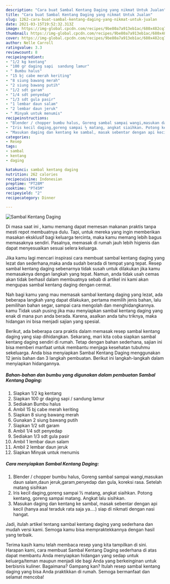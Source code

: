 ```yaml
---
description: "Cara buat Sambal Kentang Daging yang nikmat Untuk Jualan"
title: "Cara buat Sambal Kentang Daging yang nikmat Untuk Jualan"
slug: 1262-cara-buat-sambal-kentang-daging-yang-nikmat-untuk-jualan
date: 2021-03-15T19:52:32.313Z
image: https://img-global.cpcdn.com/recipes/9be80a7a913eb1ac/680x482cq70/sambal-kentang-daging-foto-resep-utama.jpg
thumbnail: https://img-global.cpcdn.com/recipes/9be80a7a913eb1ac/680x482cq70/sambal-kentang-daging-foto-resep-utama.jpg
cover: https://img-global.cpcdn.com/recipes/9be80a7a913eb1ac/680x482cq70/sambal-kentang-daging-foto-resep-utama.jpg
author: Nelle Carroll
ratingvalue: 3.3
reviewcount: 8
recipeingredient:
- "1/2 kg kentang"
- "100 gr daging sapi  sandung lamur"
- " Bumbu halus"
- "15 bj cabe merah keriting"
- "8 siung bawang merah"
- "2 siung bawang putih"
- "1/2 sdt garam"
- "1/4 sdt penyedap"
- "1/3 sdt gula pasir"
- "1 lembar daun salam"
- "2 lembar daun jeruk"
- " Minyak untuk menumis"
recipeinstructions:
- "Blender / chopper bumbu halus, Goreng sambal sampai wangi,masukan daun salam,daun jeruk,garam,penyedap dan gula, koreksi rasa. Setelah matang sisihkan"
- "Iris kecil daging,goreng sampai ½ matang, angkat siaihkan. Potong kentang, goreng sampai matang. Angkat lalu sisihkan."
- "Masukan daging dan kentang ke sambal, masak sebentar dengan api kecil (hanya asal teraduk rata saja ya....) siap di nikmati dengan nasi hangat."
categories:
- Resep
tags:
- sambal
- kentang
- daging

katakunci: sambal kentang daging 
nutrition: 262 calories
recipecuisine: Indonesian
preptime: "PT28M"
cooktime: "PT45M"
recipeyield: "2"
recipecategory: Dinner

---
```



![Sambal Kentang Daging](https://img-global.cpcdn.com/recipes/9be80a7a913eb1ac/680x482cq70/sambal-kentang-daging-foto-resep-utama.jpg)

Di masa  saat ini , kamu memang dapat memesan makanan praktis tanpa mesti repot membuatnya dulu. Tapi, untuk mereka yang ingin memberikan masakan eksklusif bagi keluarga tercinta, maka kamu memang lebih bagus memasaknya sendiri. Pasalnya, memasak di rumah jauh lebih higienis dan dapat menyesuaikan sesuai selera keluarga.

Jika kamu lagi mencari inspirasi cara membuat sambal kentang daging yang lezat dan sederhana,maka anda sudah berada di tempat yang tepat. Resep sambal kentang daging  sebenarnya tidak susah untuk dilakukan jika kamu memasaknya dengan langkah yang tepat. Namun, anda tidak usah cemas akan tidak berhasil dalam membuatnya 
sebab di artikel ini kami akan mengupas sambal kentang daging dengan cermat.  



Nah bagi kamu yang mau memasak sambal kentang daging yang lezat, ada beberapa langkah yang dapat dilakukan, pertama memilih jenis bahan, lalu pemilihan bahan segar, sampai cara mengolah dan menghidangkannya. kamu Tidak usah pusing jika mau menyiapkan sambal kentang daging yang enak di mana pun anda berada. Karena, asalkan anda  tahu triknya, maka hidangan ini bisa menjadi sajian yang spesial.

Berikut, ada beberapa cara praktis  dalam memasak resep sambal kentang daging yang siap dihidangkan. Sekarang, mari kita coba siapkan sambal kentang daging sendiri di rumah. Tetap dengan bahan sederhana, sajian ini bisa memberi manfaat untuk membantu menjaga kesehatan tubuhmu sekeluarga. Anda bisa menyiapkan Sambal Kentang Daging menggunakan 12 jenis bahan dan 3 langkah pembuatan. Berikut ini langkah-langkah dalam menyiapkan hidangannya.

<!--inarticleads1-->

##### Bahan-bahan dan bumbu yang digunakan dalam pembuatan Sambal Kentang Daging:

1. Siapkan 1/2 kg kentang
1. Siapkan 100 gr daging sapi / sandung lamur
1. Sediakan  Bumbu halus
1. Ambil 15 bj cabe merah keriting
1. Siapkan 8 siung bawang merah
1. Gunakan 2 siung bawang putih
1. Siapkan 1/2 sdt garam
1. Ambil 1/4 sdt penyedap
1. Sediakan 1/3 sdt gula pasir
1. Ambil 1 lembar daun salam
1. Ambil 2 lembar daun jeruk
1. Siapkan  Minyak untuk menumis




<!--inarticleads2-->

##### Cara menyiapkan Sambal Kentang Daging:

1. Blender / chopper bumbu halus, Goreng sambal sampai wangi,masukan daun salam,daun jeruk,garam,penyedap dan gula, koreksi rasa. Setelah matang sisihkan
1. Iris kecil daging,goreng sampai ½ matang, angkat siaihkan. Potong kentang, goreng sampai matang. Angkat lalu sisihkan.
1. Masukan daging dan kentang ke sambal, masak sebentar dengan api kecil (hanya asal teraduk rata saja ya....) siap di nikmati dengan nasi hangat.




Jadi, itulah artikel tentang  sambal kentang daging  yang sederhana dan mudah versi kami. Semoga kamu bisa mempraktekkannya dengan hasil yang terbaik. 

Terima kasih kamu telah membaca resep yang kita tampilkan di sini. Harapan kami, cara membuat  Sambal Kentang Daging sederhana di atas dapat membantu Anda menyiapkan hidangan yang sedap untuk keluarga/teman maupun menjadi ide bagi Anda yang berkeinginan untuk berbisnis kuliner. Bagaimana? Gampang kan? Itulah resep sambal kentang daging yang bisa Anda praktikkan di rumah. Semoga bermanfaat dan selamat mencoba!

